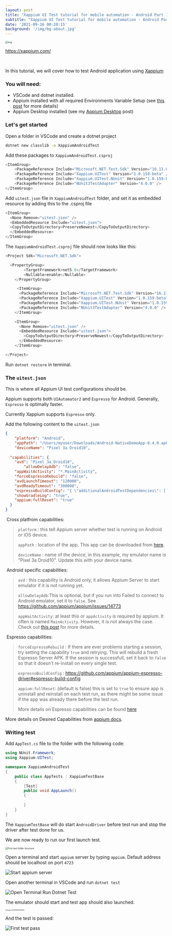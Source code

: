 ```yaml
---
layout: post
title: "Xappium UI Test tutorial for mobile automation - Android Part 1 - Setup Project"
subtitle: "Xappium UI Test tutorial for mobile automation - Android Part 1 - Setup Project"
date: '2021-09-16 00:20:15'
background: '/img/bg-about.jpg'
---
```


<img src="https://xappium.com/images/xappium-bot.png" alt="img" style="zoom:50%;" />

https://xappium.com/	

<br/>

In this tutorial, we will cover how to test Android application using [Xappium](https://github.com/Xappium/xappium.uitest)

### You will need:

* VSCode and dotnet installed.
* Appium installed with all required Environments Variable Setup (see [this post](https://mauiautomation.com/setup-appium-dotnet/) for more details)
* Appium Desktop installed (see my [Appium Desktop](https://mauiautomation.com/appium-desktop-locate-element/) post)



### Let's get started

Open a folder in VSCode and create a dotnet project

```bash
dotnet new classlib -o XappiumAndroidTest
```

Add these packages to `XappiumAndroidTest.csproj`

```csharp
<ItemGroup>
	<PackageReference Include="Microsoft.NET.Test.Sdk" Version="16.11.0" />
	<PackageReference Include="Xappium.UITest" Version="1.0.159-beta" />
	<PackageReference Include="Xappium.UITest.NUnit" Version="1.0.159-beta" />
	<PackageReference Include="NUnit3TestAdapter" Version="4.0.0" />
</ItemGroup>
```

Add `uitest.json` file in `XappiumAndroidTest` folder, and set it as embedded resource by adding this to the .csproj file

```csharp
<ItemGroup>
  <None Remove="uitest.json" />
  <EmbeddedResource Include="uitest.json">
  <CopyToOutputDirectory>PreserveNewest</CopyToOutputDirectory>
  </EmbeddedResource>
</ItemGroup>
```



The `XappiumAndroidTest.csproj` file should now looks like this:

```csharp
<Project Sdk="Microsoft.NET.Sdk">

  <PropertyGroup>
        <TargetFramework>net5.0</TargetFramework>
        <Nullable>enable</Nullable>
    </PropertyGroup>

     <ItemGroup>
      <PackageReference Include="Microsoft.NET.Test.Sdk" Version="16.11.0" />
      <PackageReference Include="Xappium.UITest" Version="1.0.159-beta" />
      <PackageReference Include="Xappium.UITest.NUnit" Version="1.0.159-beta" />
      <PackageReference Include="NUnit3TestAdapter" Version="4.0.0" />
    </ItemGroup>

    <ItemGroup>
      <None Remove="uitest.json" />
      <EmbeddedResource Include="uitest.json">
        <CopyToOutputDirectory>PreserveNewest</CopyToOutputDirectory>
      </EmbeddedResource>
    </ItemGroup>

</Project>

```

Run `dotnet restore` in terminal.



### The `uitest.json`

This is where all Appium UI test configurations should be.

Appium supports both `UIAutomator2` and `Espresso` for Android. Generally, `Espresso` is optimally faster.

Currently Xappium supports `Espresso` only.

Add the following content to the `uitest.json`

```json
{
	"platform": "Android",
	"appPath": "/Users/myuser/Downloads/Android-NativeDemoApp-0.4.0.apk",
	"deviceName": "Pixel 3a Droid10",
	
  "capabilities": {
    "avd": "Pixel_3a_Droid10",
		"allowDelayAdb": "false",
    "appWaitActivity": "*.MainActivity",
    "forceEspressoRebuild": "false",
    "avdLaunchTimeout": "120000",
    "avdReadyTimeout": "300000",
    "espressoBuildConfig": "{ \"additionalAndroidTestDependencies\": [ \"androidx.lifecycle:lifecycle-common:2.2.0\" ], \"additionalAppDependencies\": [ \"androidx.lifecycle:lifecycle-common:2.2.0\" ] }",
    "showGradleLog": "true",
    "appium:fullReset": "true"
  }
}
```

​		Cross platfrom capabilities:

> `platform` : this tell Appium server whether test is running on Android or iOS device.
>
> `appPath` : location of the app. This app can be downloaded from  [here](https://github.com/webdriverio/native-demo-app/releases).
>
> `deviceName` : name of the device, in this example, my emulator name is "Pixel 3a Droid10". Update this with your device name.

​		Android specific capabilities:

> `avd` : this capability is Android only, it allows Appium Server to start emulator if it is not running yet.
>
> `allowDelayAdb`:This is optional, but if you run into Failed to connect to Android emulator, set it to `false`. See https://github.com/appium/appium/issues/14773
>
> `appWaitActivity`: at least this or `appActivity` is required by appium. It often is named `MainActivity`. However, it is not always the case. Check out [this post](https://mauiautomation.com/determine-android-app-activity-using-adb/) for more details.

​		Espresso capabilities:

> `forceEspressoRebuild` : If there are ever problems starting a session, try setting the capability `true` and retrying. This will rebuild a fresh Espresso Server APK. If the session is successfull, set it back to `false` so that it doesn't re-install on every single test.
>
> `espressoBuildConfig` : https://github.com/appium/appium-espresso-driver#espresso-build-config
>
> `appium:fullReset`: (default is false) this is set to `true` to ensure app is uninstall and reinstall on each test run, as there might be some issue if the app was already there before the test run.
>
> More details on Espresso capabilities can be found [here](https://github.com/appium/appium-espresso-driver)

More details on Desired Capabilities from [appium docs](https://appium.io/docs/en/writing-running-appium/caps/#appium-desired-capabilities).



### Writing test

Add `AppTest.cs` file to the folder with the following code:

```csharp
using NUnit.Framework;
using Xappium.UITest;

namespace XappiumAndroidTest
{
    public class AppTests : XappiumTestBase
    {
        [Test]
        public void AppLaunch()
        {
            
        }
    }
}
```

The `XappiumTestBase` will do start `AndroidDriver` before test run and stop the driver after test done for us.



We are now ready to run our first launch test.

<img src="./FirstTestFolderStructure.png" alt="First test folder structure" style="zoom:50%;" />



Open a terminal and start `appium` server by typing `appium`. Default address should be localhost on port `4723`

![Start appium server](./StartAppiumServer.png)



Open another terminal in VSCode and run `dotnet test`

![Open Terminal Run Dotnet Test](./OpenTerminalRunDotnetTest.png)

The emulator should start and test app should also launched.

<img src="./AppLaunched.png" alt="image-20210916001915084" style="zoom:30%;" />

And the test is passed:

![First test pass](./FirstTestPass.png)

